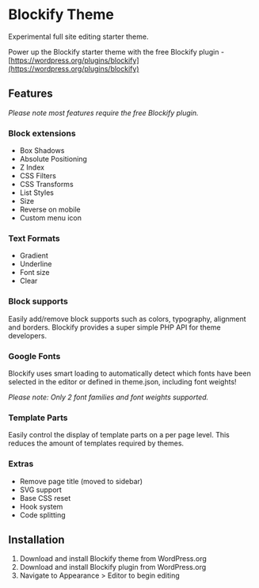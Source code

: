 # Blockify Theme

Experimental full site editing starter theme. 

Power up the Blockify starter theme with the free Blockify plugin - [https://wordpress.org/plugins/blockify](https://wordpress.org/plugins/blockify)

## Features

*Please note most features require the free Blockify plugin.*

### Block extensions

- Box Shadows
- Absolute Positioning
- Z Index
- CSS Filters
- CSS Transforms
- List Styles
- Size
- Reverse on mobile
- Custom menu icon

### Text Formats

- Gradient
- Underline
- Font size
- Clear

### Block supports

Easily add/remove block supports such as colors, typography, alignment and borders. Blockify provides a super simple PHP API for theme developers.

### Google Fonts

Blockify uses smart loading to automatically detect which fonts have been selected in the editor or defined in theme.json, including font weights!

*Please note: Only 2 font families and font weights supported.*

### Template Parts

Easily control the display of template parts on a per page level. This reduces the amount of templates required by themes.

### Extras

- Remove page title (moved to sidebar)
- SVG support
- Base CSS reset
- Hook system
- Code splitting

## Installation

1. Download and install Blockify theme from WordPress.org
2. Download and install Blockify plugin from WordPress.org
3. Navigate to Appearance > Editor to begin editing


